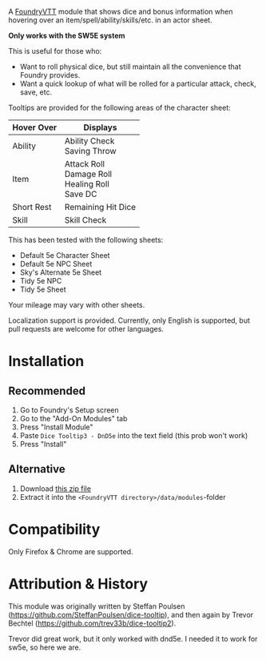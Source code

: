 A [FoundryVTT](http://foundryvtt.com/) module that shows dice and bonus information when hovering over
an item/spell/ability/skills/etc. in an actor sheet.

<b>Only works with the SW5E system</b>

This is useful for those who:
* Want to roll physical dice, but still maintain all the convenience that Foundry provides.
* Want a quick lookup of what will be rolled for a particular attack, check, save, etc.

Tooltips are provided for the following areas of the character sheet:

|Hover Over|Displays|
|---|---|
|Ability|Ability Check<br/>Saving Throw|
|Item|Attack Roll<br/>Damage Roll<br/>Healing Roll<br/>Save DC|
|Short Rest|Remaining Hit Dice|
|Skill|Skill Check|

This has been tested with the following sheets:
* Default 5e Character Sheet
* Default 5e NPC Sheet
* Sky's Alternate 5e Sheet
* Tidy 5e NPC
* Tidy 5e Sheet

Your mileage may vary with other sheets.


Localization support is provided. Currently, only English is supported, but pull requests are welcome for
other languages.

# Installation

## Recommended

1. Go to Foundry's Setup screen
1. Go to the "Add-On Modules" tab
1. Press "Install Module"
1. Paste `Dice Tooltip3 - DnD5e` into the text field (this prob won't work)
1. Press "Install"

## Alternative

1. Download [this zip file](https://github.com/TheSirLancelot/dice-tooltip2/raw/master/dist/dice-tooltip2.zip)
2. Extract it into the `<FoundryVTT directory>/data/modules`-folder

# Compatibility

Only Firefox & Chrome are supported.

# Attribution & History

This module was originally written by Steffan Poulsen (https://github.com/SteffanPoulsen/dice-tooltip), and then again by Trevor Bechtel (https://github.com/trev33b/dice-tooltip2).

Trevor did great work, but it only worked with dnd5e. I needed it to work for sw5e, so here we are.
